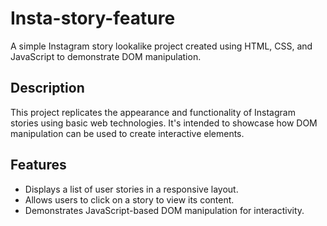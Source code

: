 # Insta-story-feature

A simple Instagram story lookalike project created using HTML, CSS, and JavaScript to demonstrate DOM manipulation.

## Description

This project replicates the appearance and functionality of Instagram stories using basic web technologies. It's intended to showcase how DOM manipulation can be used to create interactive elements.

## Features

- Displays a list of user stories in a responsive layout.
- Allows users to click on a story to view its content.
- Demonstrates JavaScript-based DOM manipulation for interactivity.
